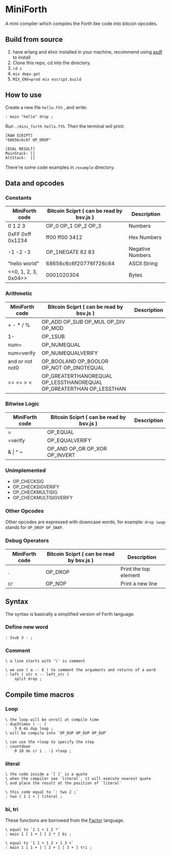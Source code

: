 # MiniForth

A mini compiler which compiles the Forth like code into bitcoin opcodes.

## Build from source

1. have erlang and elixir installed in your machine, recommend using [asdf](https://asdf-vm.com/#/) to install 
2. Clone this repo, cd into the directory.
3. `cd c`
4. `mix deps.get`
5. `MIX_ENV=prod mix escript.build`

## How to use

Create a new file `hello.fth` , and write:

```fth
: main "hello" drop ;
```

Run `./mini_forth hello.fth`. Then the terminal wiil print:

```
[RAW SCRIPT]
"68656c6c6f OP_DROP"

[EVAL RESULT]
MainStack: []
AltStack:  []
```

There're some code examples in `/example` directory.

## Data and opcodes

### Constants

| MiniForth code       | Bitcoin Sciprt ( can be read by bsv.js ) | Description      |
| -------------------- | ---------------------------------------- | ---------------- |
| 0 1 2 3              | OP_0 OP_1 OP_2 OP_3                      | Numbers          |
| 0xFF 0xff 0x1234     | ff00 ff00 3412                           | Hex Numbers      |
| -1 -2 -3             | OP_1NEGATE 82 83                         | Negative Numbers |
| "hello world"        | 68656c6c6f20776f726c64                   | ASCII String     |
| <<0, 1, 2, 3, 0x04>> | 0001020304                               | Bytes            |

### Arithmetic

| MiniForth code  | Bitcoin Sciprt ( can be read by bsv.js )                     | Description |
| --------------- | ------------------------------------------------------------ | ----------- |
| + - * / %       | OP_ADD OP_SUB OP_MUL OP_DIV OP_MOD                           |             |
| 1-              | OP_1SUB                                                      |             |
| num=            | OP_NUMEQUAL                                                  |             |
| num=verify      | OP_NUMEQUALVERIFY                                            |             |
| and or not not0 | OP_BOOLAND OP_BOOLOR OP_NOT OP_0NOTEQUAL                     |             |
| >= <= > <       | OP_GREATERTHANOREQUAL OP_LESSTHANOREQUAL OP_GREATERTHAN OP_LESSTHAN |             |

### Bitwise Logic

| MiniForth code | Bitcoin Sciprt ( can be read by bsv.js ) | Description |
| -------------- | ---------------------------------------- | ----------- |
| =              | OP_EQUAL                                 |             |
| =verify        | OP_EQUALVERIFY                           |             |
| & \| ^ ~       | OP_AND OP_OR OP_XOR OP_INVERT            |             |

### Unimplemented

- OP_CHECKSIG
- OP_CHECKSIGVERIFY
- OP_CHECKMULTISIG
- OP_CHECKMULTISIGVERIFY

### Other Opcodes

Other opcodes are expressed with downcase words, for example: `drop swap` stands for `OP_DROP OP_SWAP`.

### Debug Operators

| MiniForth code | Bitcoin Sciprt ( can be read by bsv.js ) | Description           |
| -------------- | ---------------------------------------- | --------------------- |
| .              | OP_DROP                                  | Print the top element |
| cr             | OP_NOP                                   | Print a new line      |

## Syntax

The syntax is basically a simplified version of Forth language.

### Define new word

```fth
: 3sub 3 - ;
```

### Comment

```fth
\ a line starts with '\' is comment

\ we use ( a -- b ) to comment the arguments and returns of a word
: left ( str n -- left_str )
    split drop ;
```

## Compile time macros

### Loop

```fth
\ the loop will be unroll at compile time
: dup3times ( -- )
    3 0 do dup loop ;  
\ will be compile into `OP_DUP OP_DUP OP_DUP`

\ can use the +loop to specify the step
: countdown 
    0 10 do cr i . -1 +loop ;
```

### literal

```fth
\ the code inside a `[ ]` is a quote
\ when the compiler see `literal`, it will execute nearest quote
\ and place the result at the position of `literal`

\ this code equal to `: two 2 ;`
: two [ 1 1 + ] literal ;
```

### bi, tri

These functions are borrowed from the [Factor](https://factorcode.org/) language.

```fth
\ equal to `1 1 + 1 2 *`
: main 1 [ 1 + ] [ 2 * ] bi ;

\ equal to `1 1 + 1 2 + 1 3 +`
: main 1 [ 1 + ] [ 2 + ] [ 3 + ] tri ;
```

